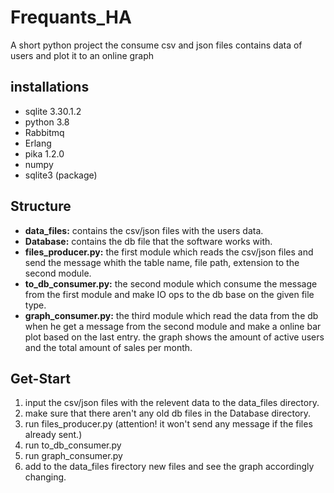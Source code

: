 # Frequants_HA
A short python project  the consume csv and json files contains data of users and plot it to an online graph

## installations
- sqlite 3.30.1.2
- python 3.8
- Rabbitmq
- Erlang
- pika 1.2.0 
- numpy
- sqlite3 (package)

## Structure
- **data_files:** contains the csv/json files with the users data.
- **Database:** contains the db file that the software works with.
- **files_producer.py:** the first module which reads the csv/json files and send the message whith the table name, file path, extension to the second module.
- **to_db_consumer.py:** the second module which consume the message from the first module and make IO ops to the db base on the given file type.
- **graph_consumer.py:** the third module which read the data from the db when he get a message from the second module and make a online bar plot based on the last entry. the graph shows the amount of active users and the total amount of sales per month.

## Get-Start
1. input the csv/json files with the relevent data to the data_files directory.
2. make sure that there aren't any old db files in the Database directory.
3. run files_producer.py (attention! it won't send any message if the files already sent.)
4. run to_db_consumer.py
5. run graph_consumer.py 
6. add to the data_files firectory new files and see the graph accordingly changing. 
